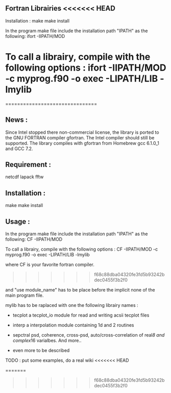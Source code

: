 Fortran Librairies
<<<<<<< HEAD
------------------

Installation :
make
make install

In the program make file include the installation path "IPATH" as the following:
ifort -IIPATH/MOD

To call a librairy, compile with the following options :
ifort -IIPATH/MOD -c myprog.f90 -o exec -LIPATH/LIB -lmylib
=======
===============================

News :
------
Since Intel stopped there non-commercial license, the library is ported to the GNU FORTRAN compiler gfortran.
The Intel compiler should still be supported.
The library compiles with gfortran from Homebrew gcc 6.1.0_1 and GCC 7.2.

Requirement :
-------------
netcdf
lapack
fftw

Installation :
--------------
make
make install

Usage :
-------
In the program make file include the installation path "IPATH" as the following:
CF -IIPATH/MOD

To call a librairy, compile with the following options :
CF -IIPATH/MOD -c myprog.f90 -o exec -LIPATH/LIB -lmylib

where CF is your favorite fortran compiler.
>>>>>>> f68c88dba04320fe3fd5b93242bdec0455f3b2f0

and "use module_name" has to be place before the implicit none of the main
program file.

mylib has to be raplaced with one the following librairy names :
- tecplot
  a tecplot_io module for read and writing acsii tecplot files

- interp
  a interpolation module containing 1d and 2 routines

- sepctral
  psd, coherence, cross-psd, auto/cross-correlation of real*8 and complex*16 varialbes. And more..

- even more to be described

TODO : put some examples, do a real wiki
<<<<<<< HEAD

=======
>>>>>>> f68c88dba04320fe3fd5b93242bdec0455f3b2f0
